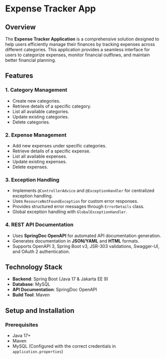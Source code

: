 # Expense Tracker App

## Overview
The **Expense Tracker Application** is a comprehensive solution designed to help users efficiently manage their finances by tracking expenses across different categories. This application provides a seamless interface for users to categorize expenses, monitor financial outflows, and maintain better financial planning.

## Features
### 1. Category Management
- Create new categories.
- Retrieve details of a specific category.
- List all available categories.
- Update existing categories.
- Delete categories.

### 2. Expense Management
- Add new expenses under specific categories.
- Retrieve details of a specific expense.
- List all available expenses.
- Update existing expenses.
- Delete expenses.

### 3. Exception Handling
- Implements `@ControllerAdvice` and `@ExceptionHandler` for centralized exception handling.
- Uses `ResourceNotFoundException` for custom error responses.
- Provides structured error messages through `ErrorDetails` class.
- Global exception handling with `GlobalExceptionHandler`.

### 4. REST API Documentation
- Uses **SpringDoc OpenAPI** for automated API documentation generation.
- Generates documentation in **JSON/YAML** and **HTML** formats.
- Supports OpenAPI 3, Spring Boot v3, JSR-303 validations, Swagger-UI, and OAuth 2 authentication.

## Technology Stack
- **Backend**: Spring Boot (Java 17 & Jakarta EE 9)
- **Database**: MySQL
- **API Documentation**: SpringDoc OpenAPI
- **Build Tool**: Maven

## Setup and Installation
### Prerequisites
- Java 17+
- Maven
- MySQL (Configured with the correct credentials in `application.properties`)
